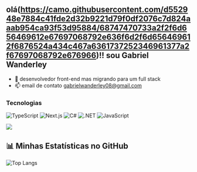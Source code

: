 ## olá(https://camo.githubusercontent.com/d552948e7884c41fde2d32b9221d79f0df2076c7d824aaab954ca93f53d95884/68747470733a2f2f6d656469612e67697068792e636f6d2f6d656469612f6876524a434c467a6361737252346961377a2f67697068792e676966)!! sou Gabriel Wanderley


- 🔭 desenvolvedor front-end mas migrando para um full stack 
- 📫 email de contato gabrielwanderley08@gmail.com

### Tecnologias

![TypeScript](https://img.shields.io/badge/-TypeScript-007ACC?style=flat-square&logo=typescript&logoColor=white)
![Next.js](https://img.shields.io/badge/-Next.js-000000?style=flat-square&logo=nextdotjs&logoColor=white)
![C#](https://img.shields.io/badge/-C%23-239120?style=flat-square&logo=c-sharp&logoColor=white)
![.NET](https://img.shields.io/badge/-.NET-512BD4?style=flat-square&logo=dotnet&logoColor=white)
![JavaScript](https://img.shields.io/badge/-JavaScript-F7DF1E?style=flat-square&logo=javascript&logoColor=black)
  
  <a href="https://www.linkedin.com/in/gabriel-wanderley-600b24234/" target="_blank"><img src="https://img.shields.io/badge/-LinkedIn-%230077B5?style=for-the-badge&logo=linkedin&logoColor=white" target="_blank"></a> 
 
## 📊 Minhas Estatísticas no GitHub

<!-- ![GitHub Stats](https://github-readme-stats.vercel.app/api?username=GabrielWanderley&show_icons=true&theme=radical)-->
![Top Langs](https://github-readme-stats.vercel.app/api/top-langs/?username=GabrielWanderley&layout=compact&theme=radical)
 
